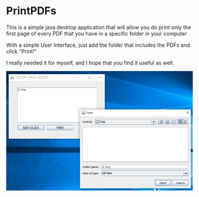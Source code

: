 # PrintPDFs

This is a simple java desktop application that will allow you do print only the first page of every PDF that you have in a specific folder in your computer

With a simple User Interface, just add the folder that includes the PDFs and click "Print!"

I really needed it for myself, and I hope that you find it useful as well. 

![printPDFs_ui](printPDFs_ui.png)


